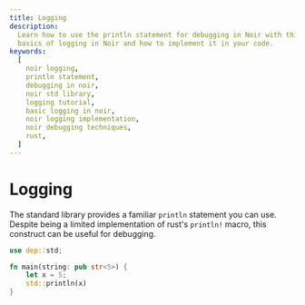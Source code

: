 ```yaml
---
title: Logging
description:
  Learn how to use the println statement for debugging in Noir with this tutorial. Understand the
  basics of logging in Noir and how to implement it in your code.
keywords:
  [
    noir logging,
    println statement,
    debugging in noir,
    noir std library,
    logging tutorial,
    basic logging in noir,
    noir logging implementation,
    noir debugging techniques,
    rust,
  ]
---
```


# Logging

The standard library provides a familiar `println` statement you can use. Despite being a limited
implementation of rust's `println!` macro, this construct can be useful for debugging.

```rust
use dep::std;

fn main(string: pub str<5>) {
    let x = 5;
    std::println(x)
}

```
